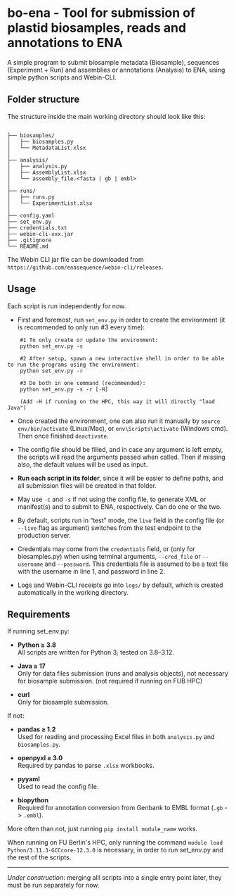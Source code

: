 # bo-ena - Tool for submission of plastid biosamples, reads and annotations to ENA

A simple program to submit biosample metadata (Biosample), sequences (Experiment + Run) and assemblies or annotations (Analysis) to ENA, using simple python scripts and Webin-CLI.


## Folder structure

The structure inside the main working directory should look like this:
```

├── biosamples/
│   ├── biosamples.py
│   └── MetadataList.xlsx
│
├── analysis/
│   ├── analysis.py
│   ├── AssemblyList.xlsx
│   └── assembly_file.<fasta | gb | embl>
│
├── runs/
│   ├── runs.py
│   └── ExperimentList.xlsx
│
├── config.yaml
├── set_env.py
├── credentials.txt
├── webin-cli-xxx.jar
├── .gitignore
└── README.md
```

The Webin CLI jar file can be downloaded from `https://github.com/enasequence/webin-cli/releases`.

## Usage

Each script is run independently for now.

- First and foremost, run `set_env.py` in order to create the environment (it is recommended to only run #3 every time):

```
    #1 To only create or update the environment:
    python set_env.py -s

    #2 After setup, spawn a new interactive shell in order to be able to run the programs using the environment:
    python set_env.py -r

    #3 Do both in one command (recommended):
    python set_env.py -s -r [-H]

    (Add -H if running on the HPC, this way it will directly "load Java")
```

- Once created the environment, one can also run it manually by `source env/bin/activate` (Linux/Mac), or `env\Scripts\activate` (Windows cmd). Then once finished `deactivate`.

- The config file should be filled, and in case any argument is left empty, the scripts will read the arguments passed when called. Then if missing also, the default values will be used as input.

- **Run each script in its folder**, since it will be easier to define paths, and all submission files will be created in that folder.

- May use `-c` and `-s` if not using the config file, to generate XML or manifest(s) and to submit to ENA, respectively. Can do one or the two.

- By default, scripts run in “test” mode, the `live` field in the config file (or `--live` flag as argument) switches from the test endpoint to the production server.

- Credentials may come from the `credentials` field, or (only for biosamples.py) when using terminal arguments, `--cred_file` or `--username` and `--password`. This credentials file is assumed to be a text file with the username in line 1, and password in line 2.

- Logs and Webin-CLI receipts go into `logs/` by default, which is created automatically in the working directory.

## Requirements

If running set_env.py:

- **Python ≥ 3.8**  
  All scripts are written for Python 3; tested on 3.8–3.12.

- **Java ≥ 17**  
  Only for data files submission (runs and analysis objects), not necessary for biosample submission. (not required if running on FUB HPC)

- **curl**  
  Only for biosample submission.
  
If not:

- **pandas ≥ 1.2**  
  Used for reading and processing Excel files in both `analysis.py` and `biosamples.py`.

- **openpyxl ≥ 3.0**  
  Required by pandas to parse `.xlsx` workbooks.

- **pyyaml**  
  Used to read the config file.

- **biopython**  
  Required for annotation conversion from Genbank to EMBL format (`.gb` -> `.embl`).

More often than not, just running `pip install module_name` works.

When running on FU Berlin's HPC, only running the command `module load Python/3.11.3-GCCcore-12.3.0` is necessary, in order to run set_env.py and the rest of the scripts.

---

*Under construction*: merging alll scripts into a single entry point later, they must be run separately for now.